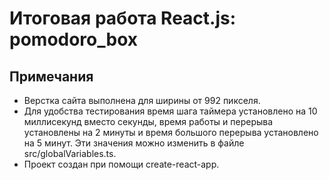 <h1>Итоговая работа React.js: pomodoro_box</h1>

<h2>Примечания</h2>

<ul>
  <li>
    Верстка сайта выполнена для ширины от 992 пикселя.
  </li>
  <li>
    Для удобства тестирования время шага таймера установлено на 10 миллисекунд вместо секунды, время работы и перерыва установлены на 2 минуты и время большого перерыва установлено на 5 минут. Эти значения можно изменить в файле src/globalVariables.ts.
  </li>
  <li>
    Проект создан при помощи create-react-app.
  </li>
</ul>
